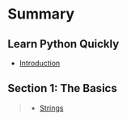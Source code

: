 # Summary

## Learn Python Quickly

* [Introduction](README.md)

## Section 1: The Basics

> * [Strings](section-1-the-basics/strings.md)



